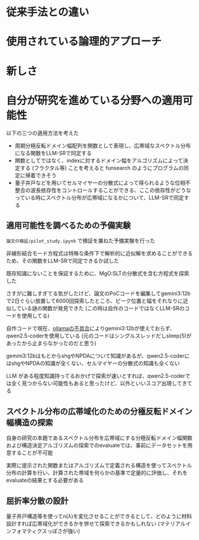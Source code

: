 # 従来手法との違い

# 使用されている論理的アプローチ

# 新しさ

# 自分が研究を進めている分野への適用可能性
以下の三つの適用方法を考えた

* 周期分極反転ドメイン幅配列を関数として表現し、広帯域なスペクトル分布になる関数をLLM-SRで同定する
* 関数としてではなく、indexに対するドメイン幅をアルゴリズムによって決定する (フラクタル等) ことを考えると funsearch のようにプログラムの同定に帰着できそう
* 量子井戸などを用いてセルマイヤーの分散式によって得られるような位相不整合の波長依存性をコントロールすることができる、ここの依存性がどうなっている時にスペクトル分布が広帯域になるかについて、LLM-SRで同定する

## 適用可能性を調べるための予備実験

`論文の検証/pilot_study.ipynb` で検証を兼ねた予備実験を行った

非線形結合モード方程式は特殊な条件下で解析的に近似解を求めることができるため、その関数をLLM-SRで同定できるか試した

既存知識にないことを保証するために、MgO:SLTの分散式を含む方程式を探索した

さすがに難しすぎてる気がしたけど、論文のPoCコードを編集してgemini3:12bで2日ぐらい放置して6000回探索したところ、ピーク位置と幅をそれなりに近似している謎の関数が発見できた (この時は自作のコードではなくLLM-SRのコードを使用してる)

自作コードで現在、[ollamaの不具合](https://github.com/ollama/ollama/issues/10040)によりgemini3:12bが使えておらず、qwen2.5-coderを使用している (元のコードはシングルスレッドだしsleep(5)があったから止まらなかったのだと思う)

gemini3:12bはもとからshgやNPDAについて知識があるが、qwen2.5-coderにはshgやNPDAの知識が全くない、セルマイヤーの分散式の知識も全くない

LLM がある程度知識持ってるおかげで探索が速いとすれば、qwen2.5-coderでは全く見つからない可能性もあると思ったけど、以外といいスコア出現してきてる

## スペクトル分布の広帯域化のための分極反転ドメイン幅構造の探索

自身の研究の本題であるスペクトル分布を広帯域にする分極反転ドメイン幅関数および構造決定アルゴリズムの探索でのevaluateでは、事前にデータセットを用意することが不可能

実際に提示された関数またはアルゴリズムで定義される構造を使ってスペクトル分布の計算を行い、計算された帯域を何らかの基準で定量的に評価し、それをevaluateの結果とする必要がある

## 屈折率分散の設計

量子井戸構造等を使って$n(\lambda)$を変化させることができるとして、どのように材料設計すれば広帯域化ができるかを併せて探索できるかもしれない (マテリアルインフォマティクスっぽさが強い)
